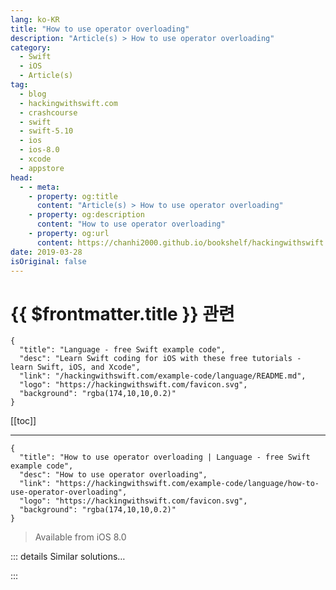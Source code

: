 ```yaml
---
lang: ko-KR
title: "How to use operator overloading"
description: "Article(s) > How to use operator overloading"
category:
  - Swift
  - iOS
  - Article(s)
tag: 
  - blog
  - hackingwithswift.com
  - crashcourse
  - swift
  - swift-5.10
  - ios
  - ios-8.0
  - xcode
  - appstore
head:
  - - meta:
    - property: og:title
      content: "Article(s) > How to use operator overloading"
    - property: og:description
      content: "How to use operator overloading"
    - property: og:url
      content: https://chanhi2000.github.io/bookshelf/hackingwithswift.com/example-code/language/how-to-use-operator-overloading.html
date: 2019-03-28
isOriginal: false
---
```


# {{ $frontmatter.title }} 관련

```component VPCard
{
  "title": "Language - free Swift example code",
  "desc": "Learn Swift coding for iOS with these free tutorials - learn Swift, iOS, and Xcode",
  "link": "/hackingwithswift.com/example-code/language/README.md",
  "logo": "https://hackingwithswift.com/favicon.svg",
  "background": "rgba(174,10,10,0.2)"
}
```

[[toc]]

---

```component VPCard
{
  "title": "How to use operator overloading | Language - free Swift example code",
  "desc": "How to use operator overloading",
  "link": "https://hackingwithswift.com/example-code/language/how-to-use-operator-overloading",
  "logo": "https://hackingwithswift.com/favicon.svg",
  "background": "rgba(174,10,10,0.2)"
}
```

> Available from iOS 8.0

<!-- TODO: 작성 -->

<!-- 
Operator overloading is the practice of adding new operators and modifying existing ones to do different things. Operators are those little symbols like `+`, `*`, and `/`, and Swift uses them in a variety of ways depending on context - a string plus another string equals a combined string, for example, whereas an integer plus another integer equals a summed integer.

To create your own operator you need to tell Swift whether it should be *prefix* (before its operand; the values used with it), *postfix* (after its operand), or *infix*. The most common is infix: `+`, `-`, `*`, and more are all infix.

To create a new operator, try adding this to a playground:

```swift
infix operator **
```

That’s the exponentiation operator, designed to raise one number to the power of another. Normally we’d use the `pow()` function for that job, but with operator overloading we can make `**` work instead.

Now you need to tell Swift what to do when it sees that operator. For example, when we write something like `2 ** 4` what does that *mean*?

What Swift wants is a function called `**`, the name of our operator, where the left-hand side is one type and the right-hand side is another type. Which type is down to us, but `**` is normally used with a `Double` on either side, so we’re going to write a function that accepts two doubles and returns a double:

```swift
func **(lhs: Double, rhs: Double) -> Double {
    return pow(lhs, rhs)
}
```

As you can see, the function itself is a cinch thanks to `pow()` - we literally just pass on the numbers. Now this code should work in your playground:

```swift
let result = 2 ** 4
```

For more advanced uses, you also need to specify associativity and a precedence group, but what we have is fine to start with.

-->

::: details Similar solutions…

<!--
/example-code/language/what-is-the-ternary-operator">What is the ternary operator? 
/example-code/language/what-is-the-nil-coalescing-operator">What is the nil coalescing operator? 
/quick-start/swiftui/whats-the-difference-between-observedobject-state-and-environmentobject">What’s the difference between @ObservedObject, @State, and @EnvironmentObject? 
/quick-start/swiftui/swiftui-tips-and-tricks">SwiftUI tips and tricks 
/quick-start/swiftui/all-swiftui-property-wrappers-explained-and-compared">All SwiftUI property wrappers explained and compared</a>
-->

:::

